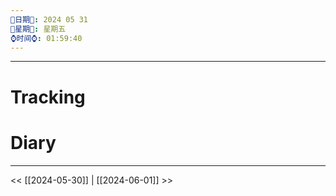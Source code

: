 ```yaml
---
🌻日期🌻: 2024 05 31
🌙星期🌙: 星期五
⌚️时间⌚️: 01:59:40
---
```


--- 

# Tracking




# Diary



---

<< [[2024-05-30]] | [[2024-06-01]] >>